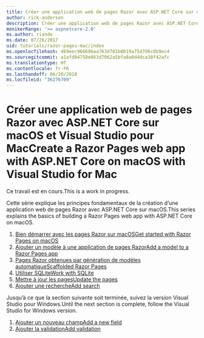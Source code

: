 ```yaml
---
title: Créer une application web de pages Razor avec ASP.NET Core sur macOS et Visual Studio pour Mac
author: rick-anderson
description: Créer une application web de pages Razor avec ASP.NET Core et EF Core.
monikerRange: '>= aspnetcore-2.0'
ms.author: riande
ms.date: 07/26/2017
uid: tutorials/razor-pages-mac/index
ms.openlocfilehash: 469eec966696aa763d701b0019a75d7d6c8b9ec4
ms.sourcegitcommit: a1afd04758e663d7062a5bfa8a0d4dca38f42afc
ms.translationtype: HT
ms.contentlocale: fr-FR
ms.lasthandoff: 06/20/2018
ms.locfileid: "36276709"
---
```

# <a name="create-a-razor-pages-web-app-with-aspnet-core-on-macos-with-visual-studio-for-mac"></a><span data-ttu-id="6d9b7-103">Créer une application web de pages Razor avec ASP.NET Core sur macOS et Visual Studio pour Mac</span><span class="sxs-lookup"><span data-stu-id="6d9b7-103">Create a Razor Pages web app with ASP.NET Core on macOS with Visual Studio for Mac</span></span>

<span data-ttu-id="6d9b7-104">Ce travail est en cours.</span><span class="sxs-lookup"><span data-stu-id="6d9b7-104">This is a work in progress.</span></span>

<span data-ttu-id="6d9b7-105">Cette série explique les principes fondamentaux de la création d’une application web de pages Razor avec ASP.NET Core sur macOS.</span><span class="sxs-lookup"><span data-stu-id="6d9b7-105">This series explains the basics of building a Razor Pages web app with ASP.NET Core on macOS.</span></span>

1. [<span data-ttu-id="6d9b7-106">Bien démarrer avec les pages Razor sur macOS</span><span class="sxs-lookup"><span data-stu-id="6d9b7-106">Get started with Razor Pages on macOS</span></span>](xref:tutorials/razor-pages-mac/razor-pages-start)
1. [<span data-ttu-id="6d9b7-107">Ajouter un modèle à une application de pages Razor</span><span class="sxs-lookup"><span data-stu-id="6d9b7-107">Add a model to a Razor Pages app</span></span>](xref:tutorials/razor-pages-mac/model)
1. [<span data-ttu-id="6d9b7-108">Pages Razor obtenues par génération de modèles automatique</span><span class="sxs-lookup"><span data-stu-id="6d9b7-108">Scaffolded Razor Pages</span></span>](xref:tutorials/razor-pages-mac/page)
1. [<span data-ttu-id="6d9b7-109">Utiliser SQLite</span><span class="sxs-lookup"><span data-stu-id="6d9b7-109">Work with SQLite</span></span>](xref:tutorials/razor-pages-mac/sql)
1. [<span data-ttu-id="6d9b7-110">Mettre à jour les pages</span><span class="sxs-lookup"><span data-stu-id="6d9b7-110">Update the pages</span></span>](xref:tutorials/razor-pages-mac/da1)
1. [<span data-ttu-id="6d9b7-111">Ajouter une recherche</span><span class="sxs-lookup"><span data-stu-id="6d9b7-111">Add search</span></span>](xref:tutorials/razor-pages-mac/search)

<span data-ttu-id="6d9b7-112">Jusqu’à ce que la section suivante soit terminée, suivez la version Visual Studio pour Windows.</span><span class="sxs-lookup"><span data-stu-id="6d9b7-112">Until the next section is complete, follow the Visual Studio for Windows version.</span></span>

1. [<span data-ttu-id="6d9b7-113">Ajouter un nouveau champ</span><span class="sxs-lookup"><span data-stu-id="6d9b7-113">Add a new field</span></span>](xref:tutorials/razor-pages/new-field)
1. [<span data-ttu-id="6d9b7-114">Ajouter la validation</span><span class="sxs-lookup"><span data-stu-id="6d9b7-114">Add validation</span></span>](xref:tutorials/razor-pages/validation)
